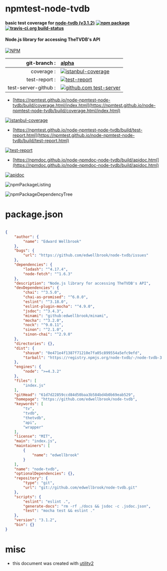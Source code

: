# npmtest-node-tvdb

#### basic test coverage for  [node-tvdb (v3.1.2)](https://github.com/edwellbrook/node-tvdb)  [![npm package](https://img.shields.io/npm/v/npmtest-node-tvdb.svg?style=flat-square)](https://www.npmjs.org/package/npmtest-node-tvdb) [![travis-ci.org build-status](https://api.travis-ci.org/npmtest/node-npmtest-node-tvdb.svg)](https://travis-ci.org/npmtest/node-npmtest-node-tvdb)

#### Node.js library for accessing TheTVDB's API

[![NPM](https://nodei.co/npm/node-tvdb.png?downloads=true&downloadRank=true&stars=true)](https://www.npmjs.com/package/node-tvdb)

| git-branch : | [alpha](https://github.com/npmtest/node-npmtest-node-tvdb/tree/alpha)|
|--:|:--|
| coverage : | [![istanbul-coverage](https://npmtest.github.io/node-npmtest-node-tvdb/build/coverage.badge.svg)](https://npmtest.github.io/node-npmtest-node-tvdb/build/coverage.html/index.html)|
| test-report : | [![test-report](https://npmtest.github.io/node-npmtest-node-tvdb/build/test-report.badge.svg)](https://npmtest.github.io/node-npmtest-node-tvdb/build/test-report.html)|
| test-server-github : | [![github.com test-server](https://npmtest.github.io/node-npmtest-node-tvdb/GitHub-Mark-32px.png)](https://npmtest.github.io/node-npmtest-node-tvdb/build/app/index.html) | | build-artifacts : | [![build-artifacts](https://npmtest.github.io/node-npmtest-node-tvdb/glyphicons_144_folder_open.png)](https://github.com/npmtest/node-npmtest-node-tvdb/tree/gh-pages/build)|

- [https://npmtest.github.io/node-npmtest-node-tvdb/build/coverage.html/index.html](https://npmtest.github.io/node-npmtest-node-tvdb/build/coverage.html/index.html)

[![istanbul-coverage](https://npmtest.github.io/node-npmtest-node-tvdb/build/screenCapture.buildCi.browser.%252Ftmp%252Fbuild%252Fcoverage.lib.html.png)](https://npmtest.github.io/node-npmtest-node-tvdb/build/coverage.html/index.html)

- [https://npmtest.github.io/node-npmtest-node-tvdb/build/test-report.html](https://npmtest.github.io/node-npmtest-node-tvdb/build/test-report.html)

[![test-report](https://npmtest.github.io/node-npmtest-node-tvdb/build/screenCapture.buildCi.browser.%252Ftmp%252Fbuild%252Ftest-report.html.png)](https://npmtest.github.io/node-npmtest-node-tvdb/build/test-report.html)

- [https://npmdoc.github.io/node-npmdoc-node-tvdb/build/apidoc.html](https://npmdoc.github.io/node-npmdoc-node-tvdb/build/apidoc.html)

[![apidoc](https://npmdoc.github.io/node-npmdoc-node-tvdb/build/screenCapture.buildCi.browser.%252Ftmp%252Fbuild%252Fapidoc.html.png)](https://npmdoc.github.io/node-npmdoc-node-tvdb/build/apidoc.html)

![npmPackageListing](https://npmtest.github.io/node-npmtest-node-tvdb/build/screenCapture.npmPackageListing.svg)

![npmPackageDependencyTree](https://npmtest.github.io/node-npmtest-node-tvdb/build/screenCapture.npmPackageDependencyTree.svg)



# package.json

```json

{
    "author": {
        "name": "Edward Wellbrook"
    },
    "bugs": {
        "url": "https://github.com/edwellbrook/node-tvdb/issues"
    },
    "dependencies": {
        "lodash": "^4.17.4",
        "node-fetch": "^1.6.3"
    },
    "description": "Node.js library for accessing TheTVDB's API",
    "devDependencies": {
        "chai": "^3.5.0",
        "chai-as-promised": "^6.0.0",
        "eslint": "^3.18.0",
        "eslint-plugin-mocha": "^4.9.0",
        "jsdoc": "^3.4.3",
        "minami": "github:edwellbrook/minami",
        "mocha": "^3.2.0",
        "nock": "^9.0.11",
        "sinon": "^2.1.0",
        "sinon-chai": "^2.9.0"
    },
    "directories": {},
    "dist": {
        "shasum": "0e471e4f1387f71210e7fa05c899554a5efc9efd",
        "tarball": "https://registry.npmjs.org/node-tvdb/-/node-tvdb-3.1.2.tgz"
    },
    "engines": {
        "node": ">=4.3.2"
    },
    "files": [
        "index.js"
    ],
    "gitHead": "61d7d22859ccd84d50baa3b584bd4b0b69eab529",
    "homepage": "https://github.com/edwellbrook/node-tvdb",
    "keywords": [
        "tv",
        "tvdb",
        "thetvdb",
        "api",
        "wrapper"
    ],
    "license": "MIT",
    "main": "index.js",
    "maintainers": [
        {
            "name": "edwellbrook"
        }
    ],
    "name": "node-tvdb",
    "optionalDependencies": {},
    "repository": {
        "type": "git",
        "url": "git://github.com/edwellbrook/node-tvdb.git"
    },
    "scripts": {
        "eslint": "eslint .",
        "generate-docs": "rm -rf ./docs && jsdoc -c .jsdoc.json",
        "test": "mocha test && eslint ."
    },
    "version": "3.1.2",
    "bin": {}
}
```



# misc
- this document was created with [utility2](https://github.com/kaizhu256/node-utility2)
